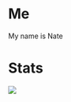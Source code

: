 # Me
My name is Nate

# Stats
<img src="https://github-readme-stats.vercel.app/api/top-langs/?username=nates&theme=white" />
